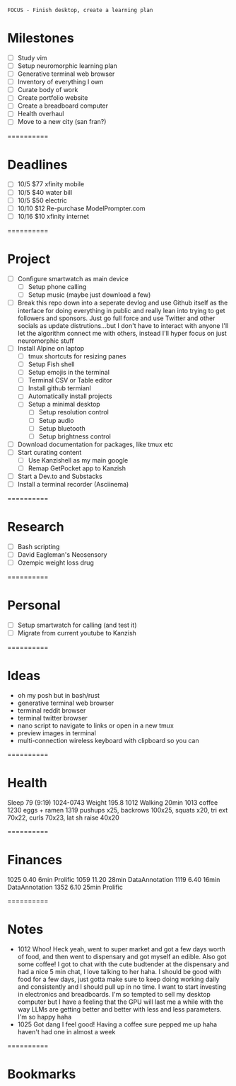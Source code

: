    FOCUS - Finish desktop, create a learning plan

# Milestones
- [ ] Study vim
- [ ] Setup neuromorphic learning plan
- [ ] Generative terminal web browser
- [ ] Inventory of everything I own
- [ ] Curate body of work
- [ ] Create portfolio website
- [ ] Create a breadboard computer
- [ ] Health overhaul
- [ ] Move to a new city (san fran?)

==========

# Deadlines
- [ ] 10/5      $77 xfinity mobile
- [ ] 10/5      $40 water bill
- [ ] 10/5      $50 electric
- [ ] 10/10     $12 Re-purchase ModelPrompter.com
- [ ] 10/16     $10 xfinity internet

==========

# Project

- [ ] Configure smartwatch as main device
    - [ ] Setup phone calling
    - [ ] Setup music (maybe just download a few)
- [ ] Break this repo down into a seperate devlog and use Github itself as the interface for doing everything in public and really lean into trying to get followers and sponsors. Just go full force and use Twitter and other socials as update distrutions...but I don't have to interact with anyone I'll let the algorithm connect me with others, instead I'll hyper focus on just neuromorphic stuff
- [ ] Install Alpine on laptop
    - [ ] tmux shortcuts for resizing panes
    - [ ] Setup Fish shell
    - [ ] Setup emojis in the terminal
    - [ ] Terminal CSV or Table editor
    - [ ] Install github termianl
    - [ ] Automatically install projects
    - [ ] Setup a minimal desktop
        - [ ] Setup resolution control
        - [ ] Setup audio
        - [ ] Setup bluetooth
        - [ ] Setup brightness control
- [ ] Download documentation for packages, like tmux etc
- [ ] Start curating content
    - [ ] Use Kanzishell as my main google
    - [ ] Remap GetPocket app to Kanzish
- [ ] Start a Dev.to and Substacks
- [ ] Install a terminal recorder (Asciinema)

==========

# Research
- [ ] Bash scripting
- [ ] David Eagleman's Neosensory
- [ ] Ozempic weight loss drug

==========

# Personal
- [ ] Setup smartwatch for calling (and test it)
- [ ] Migrate from current youtube to Kanzish

==========

# Ideas
- oh my posh but in bash/rust
- generative terminal web browser
- terminal reddit browser
- terminal twitter browser
- nano script to navigate to links or open in a new tmux
- preview images in terminal
- multi-connection wireless keyboard with clipboard so you can

==========

# Health
Sleep   79 (9:19)   1024-0743
Weight  195.8
1012    Walking 20min
1013    coffee
1230    eggs + ramen
1319    pushups x25, backrows 100x25, squats x20, tri ext 70x22, curls 70x23, lat sh raise 40x20

==========

# Finances
1025    0.40    6min    Prolific
1059    11.20   28min   DataAnnotation
1119    6.40    16min   DataAnnotation
1352    6.10    25min   Prolific

==========

# Notes
- 1012 Whoo! Heck yeah, went to super market and got a few days worth of food, and then went to dispensary and got myself an edible. Also got some coffee! I got to chat with the cute budtender at the dispensary and had a nice 5 min chat, I love talking to her haha. I should be good with food for a few days, just gotta make sure to keep doing working daily and consistently and I should pull up in no time. I want to start investing in electronics and breadboards. I'm so tempted to sell my desktop computer but I have a feeling that the GPU will last me a while with the way LLMs are getting better and better with less and less parameters. I'm so happy haha
- 1025 Got dang I feel good! Having a coffee sure pepped me up haha haven't had one in almost a week


==========

# Bookmarks
